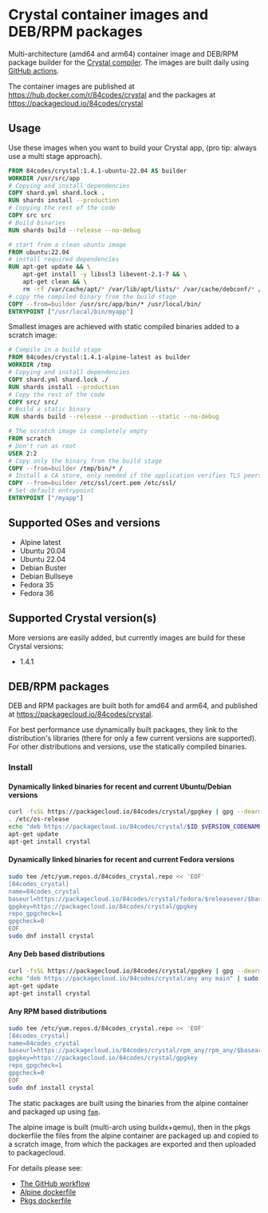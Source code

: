 # Crystal container images and DEB/RPM packages

Multi-architecture (amd64 and arm64) container image and DEB/RPM package builder for the [Crystal compiler](https://crystal-lang.org/). The images are built daily using [GitHub actions](/.github/workflows/docker.yml).

The container images are published at https://hub.docker.com/r/84codes/crystal and the packages at https://packagecloud.io/84codes/crystal

## Usage

Use these images when you want to build your Crystal app, (pro tip: always use a multi stage approach).

```Dockerfile
FROM 84codes/crystal:1.4.1-ubuntu-22.04 AS builder
WORKDIR /usr/src/app
# Copying and install dependencies
COPY shard.yml shard.lock .
RUN shards install --production
# Copying the rest of the code
COPY src src
# Build binaries
RUN shards build --release --no-debug

# start from a clean ubuntu image
FROM ubuntu:22.04
# install required dependencies
RUN apt-get update && \
    apt-get install -y libssl3 libevent-2.1-7 && \
    apt-get clean && \
    rm -rf /var/cache/apt/* /var/lib/apt/lists/* /var/cache/debconf/* /var/log/*
# copy the compiled binary from the build stage
COPY --from=builder /usr/src/app/bin/* /usr/local/bin/
ENTRYPOINT ["/usr/local/bin/myapp"]
```

Smallest images are achieved with static compiled binaries added to a scratch image:

```Dockerfile
# Compile in a build stage
FROM 84codes/crystal:1.4.1-alpine-latest as builder
WORKDIR /tmp
# Copying and install dependencies
COPY shard.yml shard.lock ./
RUN shards install --production
# Copy the rest of the code
COPY src/ src/
# Build a static binary
RUN shards build --release --production --static --no-debug

# The scratch image is completely empty
FROM scratch
# Don't run as root
USER 2:2
# Copy only the binary from the build stage
COPY --from=builder /tmp/bin/* /
# Install a CA store, only needed if the application verifies TLS peers (eg. talk to a https server)
COPY --from=builder /etc/ssl/cert.pem /etc/ssl/
# Set default entrypoint
ENTRYPOINT ["/myapp"]
```

## Supported OSes and versions

- Alpine latest
- Ubuntu 20.04
- Ubuntu 22.04
- Debian Buster
- Debian Bullseye
- Fedora 35
- Fedora 36

## Supported Crystal version(s)

More versions are easily added, but currently images are build for these Crystal versions:

- 1.4.1

## DEB/RPM packages

DEB and RPM packages are built both for amd64 and arm64, and published at https://packagecloud.io/84codes/crystal.

For best performance use dynamically built packages, they link to the distribution's libraries (there for only a few current versions are supported). For other distributions and versions, use the statically compiled binaries. 

### Install

#### Dynamically linked binaries for recent and current Ubuntu/Debian versions

```sh
curl -fsSL https://packagecloud.io/84codes/crystal/gpgkey | gpg --dearmor | sudo tee /etc/apt/trusted.gpg.d/84codes_crystal.gpg
. /etc/os-release
echo "deb https://packagecloud.io/84codes/crystal/$ID $VERSION_CODENAME main" | sudo tee /etc/apt/sources.list.d/84codes_crystal.list
apt-get update
apt-get install crystal
```

#### Dynamically linked binaries for recent and current Fedora versions

```sh
sudo tee /etc/yum.repos.d/84codes_crystal.repo << 'EOF'
[84codes_crystal]
name=84codes_crystal
baseurl=https://packagecloud.io/84codes/crystal/fedora/$releasever/$basearch
gpgkey=https://packagecloud.io/84codes/crystal/gpgkey
repo_gpgcheck=1
gpgcheck=0
EOF
sudo dnf install crystal
```

#### Any Deb based distributions

```sh
curl -fsSL https://packagecloud.io/84codes/crystal/gpgkey | gpg --dearmor | sudo tee /etc/apt/trusted.gpg.d/84codes_crystal.gpg
echo "deb https://packagecloud.io/84codes/crystal/any any main" | sudo tee /etc/apt/sources.list.d/84codes_crystal.list
apt-get update
apt-get install crystal
```

#### Any RPM based distributions

```sh
sudo tee /etc/yum.repos.d/84codes_crystal.repo << 'EOF'
[84codes_crystal]
name=84codes_crystal
baseurl=https://packagecloud.io/84codes/crystal/rpm_any/rpm_any/$basearch
gpgkey=https://packagecloud.io/84codes/crystal/gpgkey
repo_gpgcheck=1
gpgcheck=0
EOF
sudo dnf install crystal
```

The static packages are built using the binaries from the alpine container and packaged up using [`fpm`](https://fpm.readthedocs.io/en/latest/index.html).

The alpine image is built (multi-arch using buildx+qemu), then in the pkgs dockerfile the files from the alpine container are packaged up and copied to a scratch image, from which the packages are exported and then uploaded to packagecloud.

For details please see:

* [The GitHub workflow](.github/workflows/ci.yml)
* [Alpine dockerfile](alpine/Dockerfile)
* [Pkgs dockerfile](pkgs/Dockerfile)
